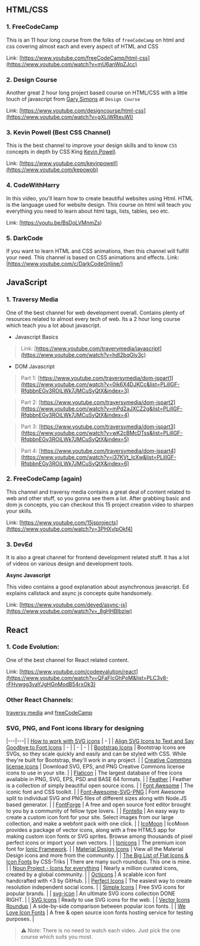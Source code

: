 ## HTML/CSS

### 1. FreeCodeCamp

This is an 11 hour long course from the folks of `freeCodeCamp` on html and css covering almost each and every aspect of HTML and CSS

Link: [https://www.youtube.com/freeCodeCamp/html-css](https://www.youtube.com/watch?v=mU6anWqZJcc) 

### 2. Design Course

Another great 2 hour long project based course on HTML/CSS with a little touch of javascript from [Gary Simons](https://twitter.com/designcoursecom) at `Design Course`

Link: [https://www.youtube.com/designcourse/html-css](https://www.youtube.com/watch?v=gXLjWRteuWI)

### 3. Kevin Powell (Best CSS Channel)

This is the best channel to improve your design skills and to know `CSS` concepts in depth by CSS King [Kevin Powell](https://www.kevinpowell.co/).

Link: [https://www.youtube.com/kevinpowell](https://www.youtube.com/kepowob)

### 4. CodeWithHarry

In this video, you'll learn how to create beautiful websites using Html. HTML is the language used for website design. This course on html will teach you everything you need to learn about html tags, lists, tables, seo etc.

Link: [https://youtu.be/BsDoLVMnmZs) 

### 5. DarkCode

If you want to learn HTML and CSS animations, then this channel will fulfill your need. This channel is based on CSS animations and effects. 
Link: [https://www.youtube.com/c/DarkCodeOnline/]

## JavaScript

### 1. Traversy Media
One of the best channel for web development overall. Contains plenty of resources related to almost every tech of web. Its a 2 hour long course which teach you a lot about javascript.
- Javascript Basics
> Link: [https://www.youtube.com/traverymedia/javascript](https://www.youtube.com/watch?v=hdI2bqOjy3c)

- DOM Javascript 
> Part 1: [https://www.youtube.com/traversymedia/dom-jspart1](https://www.youtube.com/watch?v=0ik6X4DJKCc&list=PLillGF-RfqbbnEGy3ROiLWk7JMCuSyQtX&index=3) 

> Part 2: [https://www.youtube.com/traversymedia/dom-jspart2](https://www.youtube.com/watch?v=mPd2aJXCZ2g&list=PLillGF-RfqbbnEGy3ROiLWk7JMCuSyQtX&index=4)

> Part 3: [https://www.youtube.com/traversymedia/dom-jspart3](https://www.youtube.com/watch?v=wK2cBMcDTss&list=PLillGF-RfqbbnEGy3ROiLWk7JMCuSyQtX&index=5)

> Part 4: [https://www.youtube.com/traversymedia/dom-jspart4](https://www.youtube.com/watch?v=i37KVt_IcXw&list=PLillGF-RfqbbnEGy3ROiLWk7JMCuSyQtX&index=6)


### 2. FreeCodeCamp (again)
This channel and traversy media contains a great deal of content related to web and other stuff, so you gonna see them a lot. After grabbing basic and dom js concepts, you can checkout this 15 project creation video to sharpen your skills.

Link: [https://www.youtube.com/15jsprojects](https://www.youtube.com/watch?v=3PHXvlpOkf4)

### 3. DevEd
It is also a great channel for frontend development related stuff. It has a lot of videos on various design and development tools.

__Async Javascript__

This video contains a good explanation about asynchronous javascript. Ed explains callstack and async js concepts quite handsomely.

Link: [https://www.youtube.com/deved/async-js](https://www.youtube.com/watch?v=_8gHHBlbziw)


## React

### 1. Code Evolution: 
One of the best channel for React related content. 

Link: [https://www.youtube.com/codeevalution/react](https://www.youtube.com/watch?v=QFaFIcGhPoM&list=PLC3y8-rFHvwgg3vaYJgHGnModB54rxOk3)

### Other React Channels:
[traversy media](https://www.youtube.com/c/TraversyMedia) and [freeCodeCamp](https://www.youtube.com/c/Freecodecamp)

### SVG, PNG, and Font icons library for designing

|---|---|
| [How to work with SVG icons](https://fvsch.com/code/svg-icons/how-to/) | - |
| [Align SVG Icons to Text and Say Goodbye to Font Icons](https://blog.prototypr.io/align-svg-icons-to-text-and-say-goodbye-to-font-icons-d44b3d7b26b4) | - |
| - | - |
| [Bootstrap Icons](https://icons.getbootstrap.com/) | Bootstrap Icons are SVGs, so they scale quickly and easily and can be styled with CSS. While they're built for Bootstrap, they'll work in any project. |
| [Creative Commons license icons](https://creativecommons.org/about/downloads/) | Download SVG, EPS, and PNG Creative Commons license icons to use in your site. |
| [Flaticon](http://www.flaticon.com/) | The largest database of free icons available in PNG, SVG, EPS, PSD and BASE 64 formats. |
| [Feather](https://feathericons.com/) | Feather is a collection of simply beautiful open source icons. |
| [Font Awesome](http://fontawesome.io/) | The iconic font and CSS toolkit. |
| [Font-Awesome-SVG-PNG](https://github.com/encharm/Font-Awesome-SVG-PNG) | Font Awesome split to individual SVG and PNG files of different sizes along with Node.JS based generator. |
| [FontForge](https://fontforge.github.io/en-US/) | A free and open source font editor brought to you by a community of fellow type lovers. |
| [Fontello](http://fontello.com/) | An easy way to create a custom icon font for your site. Select images from our large collection, and make a webfont pack with one click. |
| [IcoMoon](https://icomoon.io/) | IcoMoon provides a package of vector icons, along with a free HTML5 app for making custom icon fonts or SVG sprites. Browse among thousands of pixel perfect icons or import your own vectors. |
| [Ionicons](http://ionicons.com/) | The premium icon font for [Ionic Framework](http://ionicframework.com/). |
| [Material Design Icons](https://materialdesignicons.com/) | View all the Material Design icons and more from the community. |
| [The Big List of Flat Icons & Icon Fonts](https://css-tricks.com/flat-icons-icon-fonts/) by CSS-Triks | There are many such roundups. This one is mine. |
| [Noun Project - Icons for everything](https://thenounproject.com/) | Nearly a million curated icons, created by a global community. |
| [Octicons](https://octicons.github.com/) | A scalable icon font handcrafted with &lt;3 by GitHub. |
| [Perfect Icons](http://perfecticons.com/) | The easiest way to create resolution independent social icons. |
| [Simple Icons](https://simpleicons.org/) | Free SVG icons for popular brands. |
| [svg-icon](https://leungwensen.github.io/svg-icon/) | An ultimate SVG icons collection DONE RIGHT. |
| [SVG Icons](http://svgicons.sparkk.fr/) | Ready to use SVG icons for the web. |
| [Vector Icons Roundup](https://tagliala.github.io/vectoriconsroundup/) | A side-by-side comparison between popular icon fonts. |
| [We Love Icon Fonts](http://weloveiconfonts.com/) | A free & open source icon fonts hosting service for testing purposes. |

> ⚠ Note: There is no need to watch each video. Just pick the one course which suits you most.

